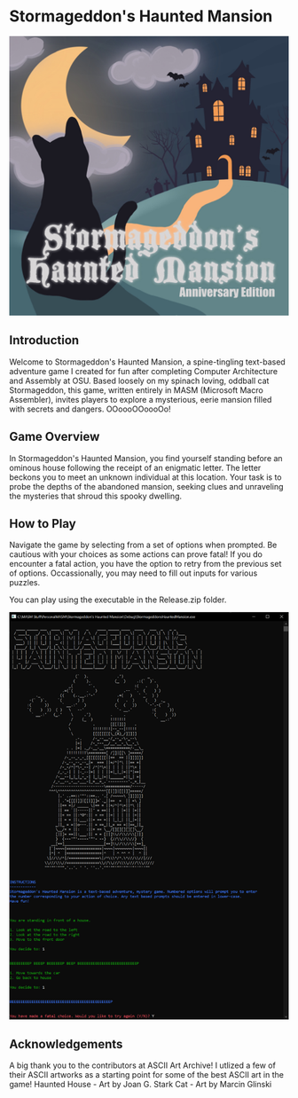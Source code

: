 # Stormageddon's Haunted Mansion
![Stormageddon's Haunted Mansion](/Assets/stormageddonMansion.jpg)

## Introduction
Welcome to Stormageddon's Haunted Mansion, a spine-tingling text-based adventure game I created for fun after completing Computer Architecture and Assembly at OSU. Based 
loosely on my spinach loving, oddball cat Stormageddon, this game, written entirely in MASM (Microsoft Macro Assembler), invites players to explore a mysterious, eerie 
mansion filled with secrets and dangers. OOoooOOoooOo!

## Game Overview
In Stormageddon's Haunted Mansion, you find yourself standing before an ominous house following the receipt of an enigmatic letter. The letter beckons you to meet an 
unknown individual at this location. Your task is to probe the depths of the abandoned mansion, seeking clues and unraveling the mysteries that shroud this spooky dwelling.

## How to Play
Navigate the game by selecting from a set of options when prompted. Be cautious with your choices as some actions can prove fatal! If you do encounter a fatal action, you 
have the option to retry from the previous set of options. Occassionally, you may need to fill out inputs for various puzzles.

You can play using the executable in the Release.zip folder.

![Screenshot of gameplay](/Assets/gameStart.png)

## Acknowledgements
A big thank you to the contributors at ASCII Art Archive! I utlized a few of their ASCII artworks as a starting point for some of the best ASCII art in the game!
Haunted House - Art by Joan G. Stark
Cat - Art by Marcin Glinski
